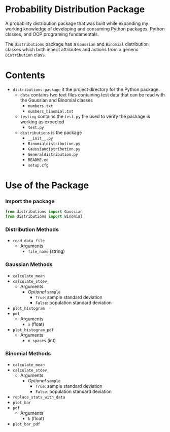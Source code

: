 # Probability Distribution Package
A probability distribution package that was built while expanding my working
knowledge of developing and consuming Python packages, Python classes, and OOP
programing fundamentals.

The `distributions` package has a `Gaussian` and `Binomial` distribution classes
which both inherit attributes and actions from a generic `Distribution` class.

# Contents
* `distributions-package` it the project directory for the Python package.
  * `data` contains two text files containing test data that can be read with
    the Gaussian and Binomial classes
    * `numbers.txt`
    * `numbers_binomial.txt`
  * `testing` contains the `test.py` file used to verify the package is working
    as expected
    * `test.py`
  * `distributions` is the package
    * `__init__.py`
    * `Binomialdistribution.py`
    * `Gaussiandistribution.py`
    * `Generaldistribution.py`
    * `README.md`
    * `setup.cfg`

# Use of the Package

### Import the package
```python
from distributions import Gaussian
from distributions import Binomial
```
### Distribution  Methods
* `read_data_file`
  * Arguments
    * `file_name` (string)

### Gaussian Methods
* `calculate_mean`
* `calculate_stdev`
  * Arguments
    * *Optional* `sample`
      * `True`: sample standard deviation
      * `False`: population standard deviation
* `plot_histogram`
* `pdf`
  * Arguments
    * `x` (float)
* `plot_histogram_pdf`
  * Arguments
    * `n_spaces` (int)
### Binomial Methods
* `calculate_mean`
* `calculate_stdev`
  * Arguments
    * *Optional* `sample`
      * `True`: sample standard deviation
      * `False`: population standard deviation
* `replace_stats_with_data`
* `plot_bar`
* `pdf`
  * Arguments
    * `k` (float)
* `plot_bar_pdf`



